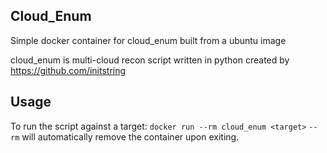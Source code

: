 ## Cloud_Enum 

Simple docker container for cloud_enum built from a ubuntu image

cloud_enum is multi-cloud recon script written in python created by https://github.com/initstring


## Usage

To run the script against a target:
`docker run --rm cloud_enum <target>`
`--rm` will automatically remove the container upon exiting.
